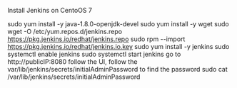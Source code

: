 
Install Jenkins on CentoOS 7

sudo yum install -y java-1.8.0-openjdk-devel
sudo yum install -y wget
sudo wget -O /etc/yum.repos.d/jenkins.repo https://pkg.jenkins.io/redhat/jenkins.repo
sudo rpm --import https://pkg.jenkins.io/redhat/jenkins.io.key
sudo yum install -y jenkins
sudo systemctl enable jenkins
sudo systemctl start jenkins
go to http://publicIP:8080
follow the UI, follow the var/lib/jenkins/secrets/initialAdminPassword to find the password
sudo cat /var/lib/jenkins/secrets/initialAdminPassword
